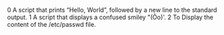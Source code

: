 0  A script that prints “Hello, World”, followed by a new line to the standard output.
1  A script that displays a confused smiley "(Ôo)'.
2  To Display the content of the /etc/passwd file.
